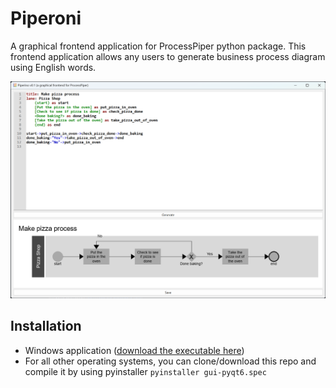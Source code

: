 # Piperoni

A graphical frontend application for ProcessPiper python package. This frontend application allows any users to generate business process diagram using English words.

![Showcase](https://github.com/csgoh/Piperino/blob/main/images/showcase01.png)

## Installation
* Windows application ([download the executable here](https://github.com/csgoh/Piperino/blob/main/dist/piperoni.exe))
* For all other operating systems, you can clone/download this repo and compile it by using pyinstaller `pyinstaller gui-pyqt6.spec`


